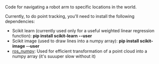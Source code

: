 Code for navigating a robot arm to specific locations in the world.

Currently, to do point tracking, you'll need to install the following
dependencies:

- Scikit learn (currently used only for a useful weighted linear
  regression function): **pip install scikit-learn --user**
- Scikit image (used to draw lines into a numpy array): **pip install
  scikit-image --user**
- [ros_numpy](https://github.com/eric-wieser/ros_numpy): Used for
  efficient transformation of a point cloud into a numpy array (it's
  suuuper slow without it)
  